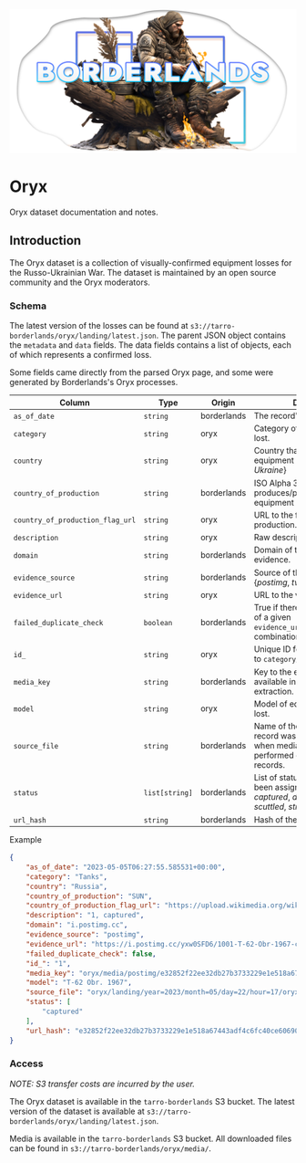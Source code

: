 [![](../assets/borderlands%20soldier%20header.png)](https://www.midjourney.com/app/jobs/c2dff0de-6977-4260-9368-95ec2b0752e6/)

# Oryx

Oryx dataset documentation and notes.

## Introduction

The Oryx dataset is a collection of visually-confirmed equipment losses for the Russo-Ukrainian War. The dataset is maintained by an open source community and the Oryx moderators.

### Schema

The latest version of the losses can be found at `s3://tarro-borderlands/oryx/landing/latest.json`. The parent JSON object contains the `metadata` and `data` fields. The data fields contains a list of objects, each of which represents a confirmed loss.

Some fields came directly from the parsed Oryx page, and some were generated by Borderlands's Oryx processes.

| Column | Type | Origin | Description |
| --- | --- | --- | --- |
| `as_of_date` | `string` | borderlands | The record's extraction date. |
| `category` | `string` | oryx | Category of equipment that was lost. |
| `country` | `string` | oryx | Country that suffered the equipment loss. {*Russia*, *Ukraine*} |
| `country_of_production` | `string` | borderlands | ISO Alpha 3 country code that produces/produced the equipment model. |
| `country_of_production_flag_url` | `string` | oryx | URL to the flag of the country of production. |
| `description` | `string` | oryx | Raw description. |
| `domain` | `string` | borderlands | Domain of the URL to the visual evidence. |
| `evidence_source` | `string` | borderlands | Source of the visual evidence. {*postimg*, *twitter*, *other*} |
| `evidence_url` | `string` | oryx | URL to the visual evidence. |
| `failed_duplicate_check` | `boolean` | borderlands | True if there are multiple entires of a given `evidence_url`/`category`/`model`/`id_` combination. |
| `id_` | `string` | oryx | Unique ID for the loss (specific to `category`/`model`). |
| `media_key` | `string` | borderlands | Key to the extracted media. Only available in records after media extraction. |
| `model` | `string` | oryx | Model of equipment that was lost. |
| `source_file` | `string` | borderlands | Name of the source file the record was collected from. Used when media extraction is performed over all available records. |
| `status` | `list[string]` | borderlands | List of statuses that the loss has been assigned. {*abandoned*, *captured*, *damaged*, *destroyed*, *scuttled*, *stripped*, *sunk*, *raised*} |
| `url_hash` | `string` | borderlands | Hash of the `evidence_url`. |

Example

```json
{
    "as_of_date": "2023-05-05T06:27:55.585531+00:00",
    "category": "Tanks",
    "country": "Russia",
    "country_of_production": "SUN",
    "country_of_production_flag_url": "https://upload.wikimedia.org/wikipedia/commons/thumb/a/a9/Flag_of_the_Soviet_Union.svg/23px-Flag_of_the_Soviet_Union.svg.png",
    "description": "1, captured",
    "domain": "i.postimg.cc",
    "evidence_source": "postimg",
    "evidence_url": "https://i.postimg.cc/yxw0SFD6/1001-T-62-Obr-1967-capt.jpg",
    "failed_duplicate_check": false,
    "id_": "1",
    "media_key": "oryx/media/postimg/e32852f22ee32db27b3733229e1e518a67443adf4c6fc40ce60690f1ac6f3b6a.jpg",
    "model": "T-62 Obr. 1967",
    "source_file": "oryx/landing/year=2023/month=05/day=22/hour=17/oryx_20230522.json",
    "status": [
        "captured"
    ],
    "url_hash": "e32852f22ee32db27b3733229e1e518a67443adf4c6fc40ce60690f1ac6f3b6a"
}
```

### Access

*NOTE: S3 transfer costs are incurred by the user.*

The Oryx dataset is available in the `tarro-borderlands` S3 bucket. The latest version of the dataset is available at `s3://tarro-borderlands/oryx/landing/latest.json`.

Media is available in the `tarro-borderlands` S3 bucket. All downloaded files can be found in `s3://tarro-borderlands/oryx/media/`.

